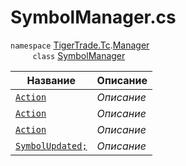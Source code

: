 
# SymbolManager.cs
`namespace` [TigerTrade.Tc](../../../TigerTrade.Tc.md).[Manager](../../../TigerTrade.Tc/Manager.md)  
&nbsp;&nbsp;&nbsp;&nbsp;&nbsp;&nbsp;&nbsp;&nbsp;&nbsp;`class` [SymbolManager](../SymbolManager.cs.md)

| Название | Описание |
| --- | --- |
| [`Action`](./События/Action.md) | *Описание* |
| [`Action`](./События/Action.md) | *Описание* |
| [`Action`](./События/Action.md) | *Описание* |
| [`SymbolUpdated;`](./События/SymbolUpdated;.md) | *Описание* |
